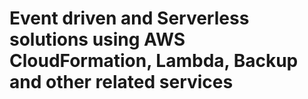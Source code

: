 # Event driven and Serverless solutions using AWS CloudFormation, Lambda, Backup and other related services
